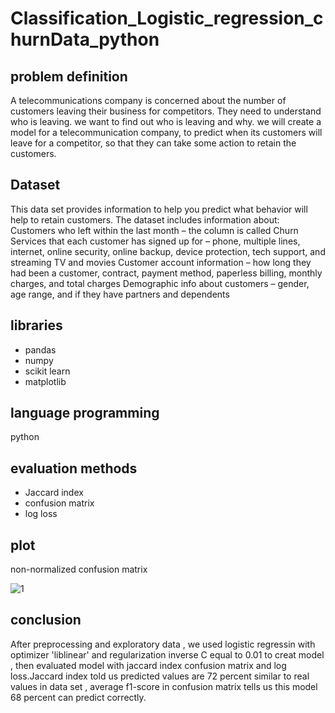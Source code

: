 # Classification_Logistic_regression_churnData_python
## problem definition
A telecommunications company is concerned about the number of customers leaving their business for competitors. They need to understand who is leaving. we want to find out who is leaving and why. we will create a model for a telecommunication company, to predict when its customers will leave for a competitor, so that they can take some action to retain the customers.
## Dataset
This data set provides information to help you predict what behavior will help to retain customers.
The dataset includes information about:
Customers who left within the last month – the column is called Churn
Services that each customer has signed up for – phone, multiple lines, internet, online security, online backup, device protection, tech support, and streaming TV and movies
Customer account information – how long they had been a customer, contract, payment method, paperless billing, monthly charges, and total charges
Demographic info about customers – gender, age range, and if they have partners and dependents
## libraries
- pandas
- numpy
- scikit learn
- matplotlib
## language programming
python
##  evaluation methods
- Jaccard index
- confusion matrix
- log loss
## plot
non-normalized confusion matrix

![1](https://user-images.githubusercontent.com/56628918/87706698-3a98ab00-c7a0-11ea-9170-d421c915d8b2.png)

## conclusion
After preprocessing and exploratory data , we used logistic regressin with optimizer 'liblinear' and regularization inverse C equal to 0.01 to creat model , then evaluated model with jaccard index confusion matrix and log loss.Jaccard index told us predicted values are 72 percent similar to real values in data set , average f1-score in confusion matrix tells us this model 68 percent can predict correctly.

